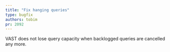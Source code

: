 ```yaml
---
title: "Fix hanging queries"
type: bugfix
authors: tobim
pr: 2092
---
```


VAST does not lose query capacity when backlogged queries are cancelled any
more.
